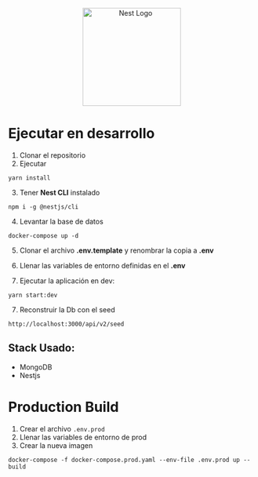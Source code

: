 <p align="center">
  <a href="http://nestjs.com/" target="blank"><img src="https://nestjs.com/img/logo-small.svg" width="200" alt="Nest Logo" /></a>
</p>

# Ejecutar en desarrollo

1. Clonar el repositorio
2. Ejecutar

```
yarn install
```

3. Tener **Nest CLI** instalado

```
npm i -g @nestjs/cli
```

4. Levantar la base de datos

```
docker-compose up -d
```

5. Clonar el archivo **.env.template** y renombrar la copia a **.env**

6. Llenar las variables de entorno definidas en el **.env**

7. Ejecutar la aplicación en dev:

```shell
yarn start:dev
```

7. Reconstruir la Db con el seed

```
http://localhost:3000/api/v2/seed
```

## Stack Usado:

- MongoDB
- Nestjs

# Production Build

1. Crear el archivo `.env.prod`
2. Llenar las variables de entorno de prod
3. Crear la nueva imagen

```shell
docker-compose -f docker-compose.prod.yaml --env-file .env.prod up --build
```
